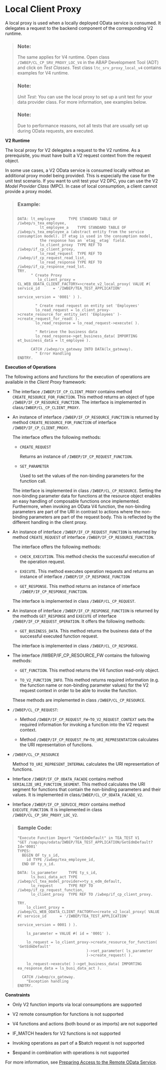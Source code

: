 <!-- loio287674d4684c4a6780799dcd7a5fbd22 -->

# Local Client Proxy

A local proxy is used when a locally deployed OData service is consumed. It delegates a request to the backend component of the corresponding V2 runtime.

> ### Note:  
> The same applies for V4 runtime. Open class `/IWBEP/CL_CP_SRV_PROXY_LOC_V4` in the ABAP Development Tool \(ADT\) and click on *Test Classes*. Test class `ltc_srv_proxy_local_v4` contains examples for V4 runtime.

> ### Note:  
> *Unit Test*: You can use the local proxy to set up a unit test for your data provider class. For more information, see examples below.

> ### Note:  
> Due to performance reasons, not all tests that are usually set up during OData requests, are executed.

**V2 Runtime**

The local proxy for V2 delegates a request to the V2 runtime. As a prerequisite, you must have built a V2 request context from the request object.

In some use cases, a V2 OData service is consumed locally without an additional proxy model being provided. This is especially the case for the unit test scenario. If you want to unit test your V2 DPC, you can use the V2 *Model Provider Class* \(MPC\). In case of local consumption, a client cannot provide a proxy model.

> ### Example:  
> ```
> 
> DATA:	lt_employee      TYPE STANDARD TABLE OF /iwbep/s_tea_employee,
>           lt_employee_a    TYPE STANDARD TABLE OF /iwbep/s_tea_employee_a (abstract entity from the service consumption model). If etag is used in the consumption model,
>           the response has an `etag__etag` field.
>           lo_client_proxy  TYPE REF TO /iwbep/if_cp_client_proxy,
>           lo_read_request  TYPE REF TO /iwbep/if_cp_request_read_list,
>           lo_read_response TYPE REF TO /iwbep/if_cp_response_read_lst.
> TRY.
> 		" Create Proxy
>          lo_client_proxy = CL_WEB_ODATA_CLIENT_FACTORY=>create_v2_local_proxy( VALUE #( service_id      = '/IWBEP/TEA_TEST_APPLICATION'
>                                                                                           service_version = '0001' ) ).
> 
>         " Create read request on entity set 'Employees'
>         lo_read_request = lo_client_proxy->create_resource_for_entity_set( 'Employees' )->create_request_for_read( ).
>         lo_read_response = lo_read_request->execute( ).
> 
>         " Retrieve the business data
>         lo_read_response->get_business_data( IMPORTING et_business_data = lt_employee ).
> 
>       CATCH /iwbep/cx_gateway INTO DATA(lx_gateway).
>         " Error Handling
> ENDTRY.
> 
> ```

**Execution of Operations**

The following actions and functions for the execution of operations are available in the *Client Proxy* framework:

-   The interface `/IWBEP/IF_CP_CLIENT_PROXY` contains method `CREATE_RESOURCE_FOR_FUNCTION`. This method returns an object of type `/IWBEP/IF_CP_RESOURCE_FUNCTION`. The interface is implemented in class`/IWBEP/CL_CP_CLIENT_PROXY`.

-   An instance of interface `/IWBEP/IF_CP_RESOURCE_FUNCTION` is returned by method `CREATE_RESOURCE_FOR_FUNCTION` of interface `/IWBEP/IF_CP_CLIENT_PROXY`.

    The interface offers the following methods:

    -   `CREATE_REQUEST`

        Returns an instance of `/IWBEP/IF_CP_REQUEST_FUNCTION`.

    -   `SET_PARAMETER`

        Used to set the values of the non-binding parameters for the function call.

    The interface is implemented in class `/IWBEP/CL_CP_RESOURCE`. Setting the non-binding parameter data for functions at the resource object enables an easy handling of composable functions once implemented. Furthermore, when invoking an OData V4 function, the non-binding parameters are part of the URI in contrast to actions where the non-binding parameters are part of the request body. This is reflected by the different handling in the client proxy.

-   An instance of interface `/IWBEP/IF_CP_REQUEST_FUNCTION` is returned by method `CREATE_REQUEST` of interface `/IWBEP/IF_CP_RESOURCE_FUNCTION`.

    The interface offers the following methods:

    -   `CHECK_EXECUTION`. This method checks the successful execution of the operation request.

    -   `EXECUTE`. This method executes operation requests and returns an instance of interface `/IWBEP/IF_CP_RESPONSE_FUNCTION`

    -   `GET_RESPONSE`. This method returns an instance of interface `/IWBEP/IF_CP_RESPONSE_FUNCTION`.

    The interface is implemented in class `/IWBEP/CL_CP_REQUEST`.

-   An instance of interface `/IWBEP/IF_CP_RESPONSE_FUNCTION` is returned by the methods `GET_RESPONSE` and `EXECUTE` of interface `/IWBEP/IF_CP_REQUEST_OPERATION`. It offers the following methods:

    -   `GET_BUSINESS_DATA`. This method returns the business data of the successful executed function request.

    The interface is implemented in class `/IWBEP/CL_CP_RESPONSE`.

-   The interface /IWBEP/IF\_CP\_RESOURCE\_FW contains the following methods:

    -   `GET_FUNCTION`. This method returns the V4 function read-only object.

    -   `TO_V2_FUNCTION_INFO`. This method returns required information \(e.g. the function name or non-binding parameter values\) for the V2 request context in order to be able to invoke the function.

    These methods are implemented in class `/IWBEP/CL_CP_RESOURCE`.

-   `/IWBEP/CL_CP_REQUEST`:

    -   Method `/IWBEP/IF_CP_REQUEST_FW~TO_V2_REQUEST_CONTEXT` sets the required information for invoking a function into the V2 request context.

    -   Method `/IWBEP/IF_CP_REQUEST_FW~TO_URI_REPRESENTATION` calculates the URI representation of functions.

-   `/IWBEP/CL_CP_RESOURCE`

    Method `TO_URI_REPRESENT_INTERNAL` calculates the URI representation of functions.

-   Interface `/IWBEP/IF_CP_ODATA_FACADE` contains method `SERIALIZE_URI_FUNCTION_SEGMENT`. This method calculates the URI segment for functions that contain the non-binding parameters and their values. It is implemented in class`/IWBEP/CL_CP_ODATA_FACADE_V2`.

-   Interface `/IWBEP/IF_CP_SERVICE_PROXY` contains method `EXECUTE_FUNCTION`. It is implemented in class `/IWBEP/CL_CP_SRV_PROXY_LOC_V2`.


> ### Sample Code:  
> ```
> "Execute Function Import "GetEdmDefault" in TEA_TEST V1
> "GET /sap/opu/odata/IWBEP/TEA_TEST_APPLICATION/GetEdmDefault?Id='0001'
> TYPES:
>   BEGIN OF ty_s_id,
>     id TYPE /iwbep/tea_employee_id,
>   END OF ty_s_id.
> 
> DATA: ls_parameter     TYPE ty_s_id,
>       ls_busi_data_act TYPE /iwbep/cl_tea_model_provider=>ty_s_edm_default,
>       lo_request       TYPE REF TO /iwbep/if_cp_request_function,
>       lo_client_proxy  TYPE REF TO /iwbep/if_cp_client_proxy.
> 
> TRY.
>     lo_client_proxy = /iwbep/CL_WEB_ODATA_CLIENT_FACTORY=>create_v2_local_proxy( VALUE #( service_id      = '/IWBEP/TEA_TEST_APPLICATION'
>                                                                                       service_version = 0001 ) ).
> 
>     ls_parameter = VALUE #( id = '0001' ).
> 
>     lo_request = lo_client_proxy->create_resource_for_function( 'GetEdmDefault'
>                                )->set_parameter( ls_parameter
>                                )->create_request( ).
> 
>     lo_request->execute( )->get_business_data( IMPORTING ea_response_data = ls_busi_data_act ).
> 
>   CATCH /iwbep/cx_gateway.
>     "Exception handling
> ENDTRY.
> 
> ```

**Constraints**

-   Only V2 function imports via local consumptions are supported

-   V2 remote consumption for functions is not supported

-   V4 functions and actions \(both bound or as imports\) are not supported

-   IF\_MATCH headers for V2 functions is not supported

-   Invoking operations as part of a $batch request is not supported

-   $expand in combination with operations is not supported


For more information, see [Preparing Access to the Remote OData Service](https://help.sap.com/viewer/923180ddb98240829d935862025004d6/Cloud/en-US/59a91c95137e4c42946d50b25dba3fd7.html?q=Preparing%20Access%20to%20the%20Remote%20OData%20Service).


